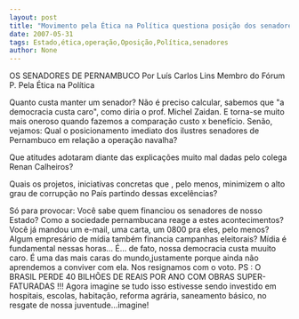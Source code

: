 ```yaml
---
layout: post
title: "Movimento pela Ética na Política questiona posição dos senadores do Estado na operação Navalha"
date: 2007-05-31
tags: Estado,ética,operação,Oposição,Política,senadores
author: None
---
```

OS SENADORES DE PERNAMBUCO
Por Lu&iacute;s Carlos Lins
Membro do F&oacute;rum P. Pela &Eacute;tica na Pol&iacute;tica

Quanto custa manter um senador?
N&atilde;o &eacute; preciso calcular, sabemos que &quot;a democracia custa caro&quot;, como diria o prof. Michel Zaidan. E torna-se muito mais oneroso quando fazemos a compara&ccedil;&atilde;o custo x benef&iacute;cio. Sen&atilde;o, vejamos:
Qual o posicionamento imediato dos ilustres senadores de Pernambuco em rela&ccedil;&atilde;o a opera&ccedil;&atilde;o navalha?

Que atitudes adotaram diante das explica&ccedil;&otilde;es muito mal dadas pelo colega Renan Calheiros? 

Quais os projetos, iniciativas concretas que , pelo menos, minimizem o alto grau de corrup&ccedil;&atilde;o no Pa&iacute;s partindo dessas excel&ecirc;ncias?

S&oacute; para provocar:
Voc&ecirc; sabe quem financiou os senadores de nosso Estado?
Como a sociedade pernambucana reage a estes acontecimentos?
Voc&ecirc; j&aacute; mandou um e-mail, uma carta, um 0800 pra eles, pelo menos?
Algum empres&aacute;rio de m&iacute;dia tamb&eacute;m financia campanhas eleitorais? M&iacute;dia &eacute; fundamental nessas horas&hellip; 
&Eacute;&hellip; de fato, nossa democracia custa muuito caro. &Eacute; uma das mais caras do mundo,justamente porque ainda n&atilde;o aprendemos a conviver com ela. Nos resignamos com o voto.
PS : O BRASIL PERDE 40 BILH&Otilde;ES DE REAIS POR ANO COM OBRAS SUPER-FATURADAS !!! Agora imagine se tudo isso estivesse sendo investido em hospitais, escolas, habita&ccedil;&atilde;o, reforma agr&aacute;ria, saneamento b&aacute;sico, no resgate de nossa juventude&hellip;imagine! 